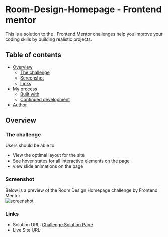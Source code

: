# Room-Design-Homepage - Frontend mentor
This is a solution to the []().
Frontend Mentor challenges help you improve your coding skills by building realistic projects.

## Table of contents

- [Overview](#overview)
  - [The challenge](#the-challenge)
  - [Screenshot](#screenshot)
  - [Links](#links)
- [My process](#my-process)
  - [Built with](#built-with)
  - [Continued development](#continued-development)
- [Author](#author)

## Overview

### The challenge

Users should be able to:

- View the optimal layout for the site
- See hover states for all interactive elements on the page
- view slide animations on the page

### Screenshot

Below is a preview of the Room Design Homepage challenge by Frontend Mentor <br />
![screenshot](./assets/image/Preview.jpg?raw=true "Preview Image")

### Links


- Solution URL: [Challenge Solution Page]()
- Live Site URL:
